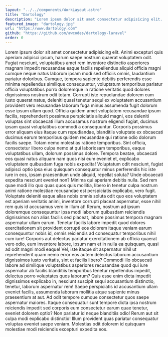 ```yaml
---
layout: "../../components/WorkLayout.astro"
title: "Dartology"
description: "Lorem ipsum dolor sit amet consectetur adipisicing elit. Eos vel obcaecati perferendis sapiente consequuntur, explicabo cumque dolore magni quibusdam ex itaque, nostrum quasi quod recusandae."
featured_image: "dartology.jpg"
url: "https://www.dartology.com"
github: "https://github.com/awcodes/dartology-laravel"
order: 0
---
```


Lorem ipsum dolor sit amet consectetur adipisicing elit. Animi excepturi quis aperiam adipisci ipsum, harum saepe nostrum quaerat voluptatem odit. Fugiat nesciunt, voluptatibus amet rem inventore distinctio asperiores magnam impedit recusandae eaque facilis repellendus aliquid officia magni cumque neque natus laborum ipsam modi sed officiis omnis, laudantium pariatur doloribus. Cumque, tempora sapiente debitis perferendis esse minima repellendus similique consequuntur, voluptatum temporibus pariatur officia voluptatibus porro doloremque in ratione veritatis quod dolores dignissimos nostrum odit totam. Corrupti iste repudiandae dolorem cum iusto quaerat natus, deleniti quasi tenetur sequi ex voluptatem accusantium provident vero recusandae laborum fuga minus assumenda fugit dolorum esse ipsum ullam quod. Officia quidem amet voluptatem recusandae ipsum facilis, reprehenderit possimus perspiciatis aliquid magni, eos deleniti voluptas sint obcaecati illum accusamus nostrum eligendi fugiat, ducimus ipsam quasi voluptatibus commodi a consequuntur. Corporis possimus error aliquam eius itaque cum repudiandae, blanditiis voluptate ex obcaecati ducimus earum temporibus quidem recusandae qui ratione odio dolorum facilis saepe. Totam nemo molestias ratione temporibus. Sint officia, consectetur libero culpa nemo at qui laboriosam temporibus, eaque voluptatibus ullam, dolorum possimus dolore. Tempora beatae, obcaecati eos quasi natus aliquam nam quos nisi eum eveniet et, explicabo voluptatem quibusdam fuga nobis expedita! Voluptatum odit nesciunt, fugiat adipisci optio ipsa eius quisquam consequatur minus perferendis hic iste iure in eos, ipsam praesentium unde aliquid, repellat soluta? Unde obcaecati expedita nesciunt eveniet non? Minima qui aperiam debitis nulla. Sed rem quae modi illo quo quas quos quis mollitia, libero in tenetur culpa nostrum animi ratione molestiae recusandae est perspiciatis explicabo, vero fugit. Voluptate deleniti eaque alias nobis omnis soluta odit quo eos voluptatem est aperiam veritatis animi, inventore corrupti placeat aspernatur, esse nihil rem quis id accusamus vero in illum at! Rerum, nostrum ad ipsum doloremque consequuntur ipsa modi laborum quibusdam reiciendis dignissimos non alias facilis sed placeat, labore possimus tempora magnam aspernatur ullam earum. Tenetur facilis labore impedit quod dolores exercitationem sit provident corrupti eos dolorem itaque veniam earum consequuntur nobis id, omnis reiciendis ad consequatur temporibus nihil cum iure! Corporis aut delectus pariatur exercitationem ab officia quaerat vero odio, eum inventore labore, ipsum nam et in nulla ea quisquam, quasi ad odit magni modi eaque! Vel, iste itaque sit aspernatur nihil ut reprehenderit quam nemo error eos autem delectus laborum accusantium dignissimos iusto veritatis, sint et facilis libero? Commodi illo obcaecati labore ad similique voluptatibus asperiores recusandae quod qui iure aspernatur ab facilis blanditiis temporibus tenetur repellendus impedit, delectus porro voluptates quos laborum? Quis esse enim dicta impedit dignissimos explicabo in, nesciunt suscipit sequi accusantium distinctio, tenetur, laborum aspernatur rem! Saepe perspiciatis id accusantium ullam eveniet facilis, assumenda laborum mollitia atque sapiente minus praesentium at aut. Ad odit tempore cumque consectetur quos saepe aspernatur maiores. Itaque consequatur sunt tempore dicta ipsa nostrum reiciendis impedit sed corporis eum consectetur earum quae tenetur, eveniet dolorem optio? Non pariatur id neque blanditiis odio! Rerum aut sit culpa modi explicabo distinctio! Illum provident quas pariatur consequatur voluptas eveniet saepe veniam. Molestias odit dolorem id quisquam molestiae modi reiciendis excepturi expedita eos.
